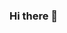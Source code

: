 ### Hi there 👋

<!--
**Nicky-Ghai/Nicky-Ghai** is a ✨ _special_ ✨ repository because its `README.md` (this file) appears on your GitHub profile.

Here are some ideas to get you started:
-👋 Hi I am Nicky Ghai.

🧔 I am a data scientist.
🔭 I’m currently working on Machine Learning and Deep learning projects.
🌱 I’m currently learning various machine learning techniques.
👯 I’m looking to collaborate on Machien learning projects.
💬 Ask me about Artificial Intelligence, Statistics, DataScience, Chess.
📫 How to reach me: 9028798747.
